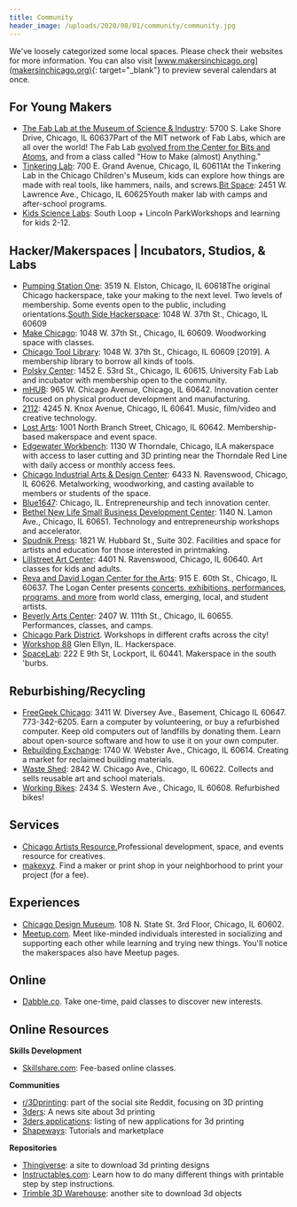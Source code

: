 ```yaml
---
title: Community
header_image: /uploads/2020/08/01/community/community.jpg
---
```


We've loosely categorized some local spaces. Please check their websites for more information. You can also visit [www.makersinchicago.org](makersinchicago.org){: target="_blank"} to preview several calendars at once.

## For Young Makers&nbsp;

* [The Fab Lab at the Museum of Science & Industry](http://www.msichicago.org/whats-here/fab-lab/)\: 5700 S. Lake Shore Drive, Chicago, IL 60637Part of the MIT network of Fab Labs, which are all over the world\! The Fab Lab [evolved from the Center for Bits and Atoms](http://fab.cba.mit.edu/), and from a class called "How to Make (almost) Anything."
* [Tinkering Lab](http://www.chicagochildrensmuseum.org/index.php/experience/tinkering-lab)\: 700 E. Grand Avenue, Chicago, IL 60611At the Tinkering Lab in the Chicago Children's Museum, kids can explore how things are made with real tools, like hammers, nails, and screws.[Bit Space](http://www.bitspacechicago.com/)\: 2451 W. Lawrence Ave., Chicago, IL 60625Youth maker lab with camps and after-school programs.
* [Kids Science Labs](http://www.kslchicago.com/)\: South Loop + Lincoln ParkWorkshops and learning for kids 2-12.

## Hacker/Makerspaces \| Incubators, Studios, & Labs

* [Pumping Station One](http://pumpingstationone.org/)\: 3519 N. Elston, Chicago, IL 60618The original Chicago hackerspace, take your making to the next level. Two levels of membership. Some events open to the public, including orientations.[South Side Hackerspace](http://www.sshchicago.org/)\: 1048 W. 37th St., Chicago, IL 60609
* [Make Chicago](http://www.meetup.com/MAKE-Chicago/)\: 1048 W. 37th St., Chicago, IL 60609. Woodworking space with classes.
* [Chicago Tool Library](https://chicagotoollibrary.org/)\: 1048 W. 37th St., Chicago, IL 60609 \[2019\]. A membership library to borrow all kinds of tools.
* [Polsky Center](http://polsky.uchicago.edu/)\: 1452 E. 53rd St., Chicago, IL 60615. University Fab Lab and incubator with membership open to the community.
* [mHUB](http://www.mhubchicago.com/)\: 965 W. Chicago Avenue, Chicago, IL 60642. Innovation center focused on physical product development and manufacturing.
* [2112](http://2112inc.com/)\: 4245 N. Knox Avenue, Chicago, IL 60641. Music, film/video and creative technology.
* [Lost Arts](http://lostarts.co/)\: 1001 North Branch Street, Chicago, IL 60642. Membership-based makerspace and event space.
* [Edgewater Workbench](http://www.edgewaterworkbench.com/)\: 1130 W Thorndale, Chicago, ILA makerspace with access to laser cutting and 3D printing near the Thorndale Red Line with daily access or monthly access fees.
* [Chicago Industrial Arts & Design Center](http://www.ciadc.org/)\: 6433 N. Ravenswood, Chicago, IL 60626. Metalworking, woodworking, and casting available to members or students of the space.
* [Blue1647](http://www.blue1647.com/)\: Chicago, IL. Entrepreneurship and tech innovation center.
* [Bethel New Life Small Business Development Center](http://www.bethelnewlife.org/our-investments/community-economic-development/business-development/illinois-small-business-development-center/)\: 1140 N. Lamon Ave., Chicago, IL 60651. Technology and entrepreneurship workshops and accelerator.
* [Spudnik Press](http://www.spudnikpress.org/)\: 1821 W. Hubbard St., Suite 302. Facilities and space for artists and education for those interested in printmaking.
* [Lillstreet Art Center](http://lillstreet.com/)\: 4401 N. Ravenswood, Chicago, IL 60640. Art classes for kids and adults.
* [Reva and David Logan Center for the Arts](https://arts.uchicago.edu/explore/reva-and-david-logan-center-arts)\: 915 E. 60th St., Chicago, IL 60637. The Logan Center presents [concerts, exhibitions, performances, programs, and more](https://arts.uchicago.edu/logan-center/programs-and-events) from world class, emerging, local, and student artists.
* [Beverly Arts Center](http://www.beverlyartcenter.org/)\: 2407 W. 111th St., Chicago, IL 60655. Performances, classes, and camps.
* [Chicago Park District](http://www.chicagoparkdistrict.com/). Workshops in different crafts across the city\!
* [Workshop 88](http://workshop88.com/) Glen Ellyn, IL. Hackerspace.
* [SpaceLab](http://spacelab1.com/)\: 222 E 9th St, Lockport, IL 60441. Makerspace in the south 'burbs.

## Reburbishing/Recycling

* [FreeGeek Chicago](http://freegeekchicago.org/)\: 3411 W. Diversey Ave., Basement, Chicago IL 60647. 773-342-6205. Earn a computer by volunteering, or buy a refurbished computer. Keep old computers out of landfills by donating them. Learn about open-source software and how to use it on your own computer.
* [Rebuilding Exchange](http://rebuildingexchange.org/)\: 1740 W. Webster Ave., Chicago, IL 60614. Creating a market for reclaimed building materials.
* [Waste Shed](http://www.thewasteshed.com/)\: 2842 W. Chicago Ave., Chicago, IL 60622. Collects and sells reusable art and school materials.
* [Working Bikes](http://www.workingbikes.org/)\: 2434 S. Western Ave., Chicago, IL 60608. Refurbished bikes\!

## Services

* [Chicago Artists Resource.](http://www.chicagoartistsresource.org/)Professional development, space, and events resource for creatives.
* [makexyz](http://www.makexyz.com/). Find a maker or print shop in your neighborhood to print your project (for a fee).

## Experiences

* [Chicago Design Museum](https://chidm.com/). 108 N. State St. 3rd Floor, Chicago, IL 60602.
* [Meetup.com](http://meetup.com/). Meet like-minded individuals interested in socializing and supporting each other while learning and trying new things. You'll notice the makerspaces also have Meetup pages.

## Online

* [Dabble.co](http://dabble.co/). Take one-time, paid classes to discover new interests.

## Online Resources

**Skills Development**

* [Skillshare.com](http://www.skillshare.com/)\: Fee-based online classes.

**Communities**

* [r/3Dprinting](http://www.reddit.com/r/3Dprinting/)\: part of the social site Reddit, focusing on 3D printing
* [3ders](http://www.3ders.org/)\: A news site about 3d printing
* [3ders applications](http://www.3ders.org/applications.html)\: listing of new applications for 3d printing
* [Shapeways](http://www.shapeways.com/creator/tools)\: Tutorials and marketplace

**Repositories**

* [Thingiverse](http://www.thingiverse.com/)\: a site to download 3d printing designs
* [Instructables.com](http://Instructables.com)\: Learn how to do many different things with printable step by step instructions.
* [Trimble 3D Warehouse](https://3dwarehouse.sketchup.com/index.html)\: another site to download 3d objects